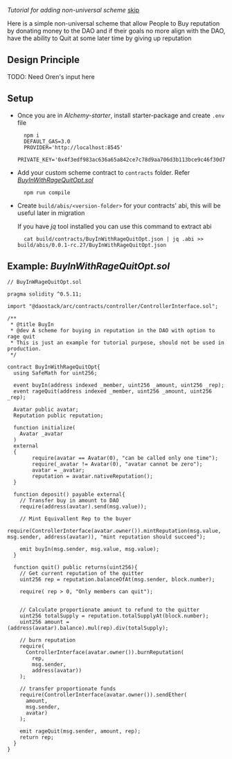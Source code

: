   *Tutorial for adding non-universal scheme* [skip](../developCustomUniScheme)

  Here is a simple non-universal scheme that allow People to Buy reputation by donating money to the DAO and if their goals no more align with the DAO, have the ability to Quit at some later time by giving up reputation

## Design Principle
  TODO: Need Oren's input here

## Setup

- Once you are in *Alchemy-starter*, install starter-package and create `.env` file
  
        npm i
        DEFAULT_GAS=3.0
        PROVIDER='http://localhost:8545'
        PRIVATE_KEY='0x4f3edf983ac636a65a842ce7c78d9aa706d3b113bce9c46f30d7d21715b23b1d'

- Add your custom scheme contract to `contracts` folder. Refer [*BuyInWithRageQuitOpt.sol*](#example-buyinwithragequitoptsol)

        npm run compile
  
- Create `build/abis/<version-folder>` for your contracts' abi, this will be useful later in migration

    If you have *jq* tool installed you can use this command to extract abi

        cat build/contracts/BuyInWithRageQuitOpt.json | jq .abi >> build/abis/0.0.1-rc.27/BuyInWithRageQuitOpt.json

## Example: *BuyInWithRageQuitOpt.sol*

    // BuyInWRageQuitOpt.sol

    pragma solidity ^0.5.11;

    import "@daostack/arc/contracts/controller/ControllerInterface.sol";

    /**
     * @title BuyIn
     * @dev A scheme for buying in reputation in the DAO with option to rage quit
     * This is just an example for tutorial purpose, should not be used in production.
     */

    contract BuyInWithRageQuitOpt{
      using SafeMath for uint256;

      event buyIn(address indexed _member, uint256 _amount, uint256 _rep);
      event rageQuit(address indexed _member, uint256 _amount, uint256 _rep);

      Avatar public avatar;
      Reputation public reputation;

      function initialize(
        Avatar _avatar
      )
      external
      {
            require(avatar == Avatar(0), "can be called only one time");
            require(_avatar != Avatar(0), "avatar cannot be zero");
            avatar = _avatar;
            reputation = avatar.nativeReputation();
      }

      function deposit() payable external{
        // Transfer buy in amount to DAO
        require(address(avatar).send(msg.value));

        // Mint Equivallent Rep to the buyer
        require(ControllerInterface(avatar.owner()).mintReputation(msg.value, msg.sender, address(avatar)), "mint reputation should succeed");

        emit buyIn(msg.sender, msg.value, msg.value);
      }

      function quit() public returns(uint256){
        // Get current reputation of the quitter
        uint256 rep = reputation.balanceOfAt(msg.sender, block.number);

        require( rep > 0, "Only members can quit");


        // Calculate proportionate amount to refund to the quitter
        uint256 totalSupply = reputation.totalSupplyAt(block.number);
        uint256 amount = (address(avatar).balance).mul(rep).div(totalSupply);

        // burn reputation
        require(
          ControllerInterface(avatar.owner()).burnReputation(
            rep,
            msg.sender,
            address(avatar))
        );

        // transfer proportionate funds
        require(ControllerInterface(avatar.owner()).sendEther(
          amount,
          msg.sender,
          avatar)
        );

        emit rageQuit(msg.sender, amount, rep);
        return rep;
      }
    }
